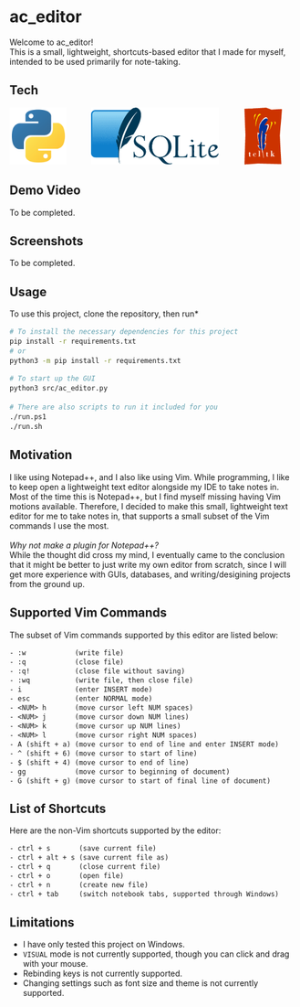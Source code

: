 # ac_editor
Welcome to ac_editor!<br> 
This is a small, lightweight, shortcuts-based editor that I made for myself, intended to be used primarily for note-taking. 


## Tech 

[<img src="./docs/assets/python_logo.png" height=100/>](https://www.python.org/) &nbsp;&nbsp;&nbsp;&nbsp;&nbsp;&nbsp;&nbsp;&nbsp;&nbsp;
[<img src="./docs/assets/sqlite_logo.png" height=100/>](https://sqlite.org/) &nbsp;&nbsp;&nbsp;&nbsp;&nbsp;&nbsp;&nbsp;&nbsp;&nbsp;
[<img src="./docs/assets/tkinter_logo.gif" height=100/>](https://www.tcl.tk/)

## Demo Video

To be completed.

## Screenshots

To be completed.

## Usage

To use this project, clone the repository, then run*

```bash
# To install the necessary dependencies for this project
pip install -r requirements.txt 
# or
python3 -m pip install -r requirements.txt
```

```bash
# To start up the GUI
python3 src/ac_editor.py

# There are also scripts to run it included for you
./run.ps1 
./run.sh
```

## Motivation
I like using Notepad++, and I also like using Vim. While programming, I like to keep open a lightweight text editor alongside my IDE 
to take notes in. Most of the time this is Notepad++, but I find myself missing having Vim motions available. 
Therefore, I decided to make this small, lightweight text editor for me to take notes in, that supports a small subset of the 
Vim commands I use the most. 
<br><br>
<i>Why not make a plugin for Notepad++?</i><br>
While the thought did cross my mind, I eventually came to the conclusion that it might be better to just write my own editor from scratch, since I will get more experience with GUIs, databases, and writing/desigining projects from the ground up. 

## Supported Vim Commands

The subset of Vim commands supported by this editor are listed below:

```
- :w            (write file)
- :q            (close file)
- :q!           (close file without saving) 
- :wq           (write file, then close file)
- i             (enter INSERT mode)
- esc           (enter NORMAL mode)
- <NUM> h       (move cursor left NUM spaces)
- <NUM> j       (move cursor down NUM lines)
- <NUM> k       (move cursor up NUM lines)
- <NUM> l       (move cursor right NUM spaces)
- A (shift + a) (move cursor to end of line and enter INSERT mode)
- ^ (shift + 6) (move cursor to start of line)
- $ (shift + 4) (move cursor to end of line)
- gg            (move cursor to beginning of document)
- G (shift + g) (move cursor to start of final line of document)
```

## List of Shortcuts
Here are the non-Vim shortcuts supported by the editor:

```
- ctrl + s       (save current file)
- ctrl + alt + s (save current file as)
- ctrl + q       (close current file)
- ctrl + o       (open file)
- ctrl + n       (create new file)
- ctrl + tab     (switch notebook tabs, supported through Windows)
```

## Limitations

- I have only tested this project on Windows.
- `VISUAL` mode is not currently supported, though you can click and drag with your mouse. 
- Rebinding keys is not currently supported. 
- Changing settings such as font size and theme is not currently supported. 



